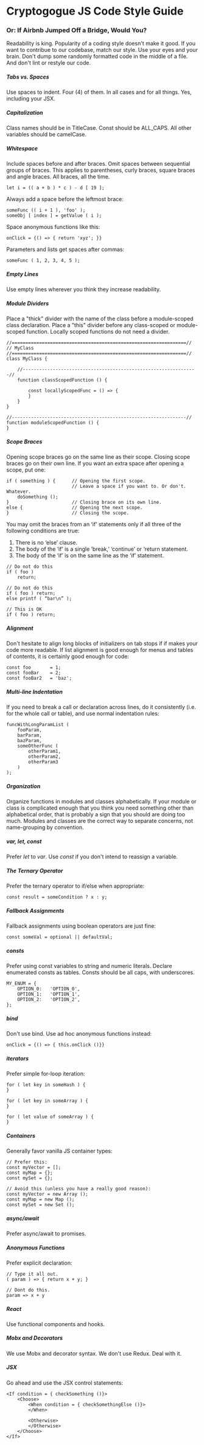 # Cryptogogue JS Code Style Guide
### Or: If Airbnb Jumped Off a Bridge, Would You?

Readability is king. Popularity of a coding style doesn't make it good. If you want to contribue to our codebase, match our style. Use your eyes and your brain. Don't dump some randomly formatted code in the middle of a file. And don't lint or restyle our code.

##### Tabs vs. Spaces

Use spaces to indent. Four (4) of them. In all cases and for all things. Yes, including your JSX.

##### Capitalization

Class names should be in TitleCase. Const should be ALL_CAPS. All other variables should be camelCase.

##### Whitespace

Include spaces before and after braces. Omit spaces between sequential groups of braces. This applies to parentheses, curly braces, square braces and angle braces. All braces, all the time.

```
let i = (( a + b ) * c ) - d [ 19 ];
```

Always add a space before the leftmost brace:

```
someFunc (( i + 1 ), 'foo' );
someObj [ index ] = getValue ( i );
```

Space anonymous functions like this:

```
onClick = {() => { return 'xyz'; }}
```

Parameters and lists get spaces after commas:

```
someFunc ( 1, 2, 3, 4, 5 );
```

##### Empty Lines

Use empty lines wherever you think they increase readability.

##### Module Dividers

Place a "thick" divider with the name of the class before a module-scoped class declaration. Place a "this" divider before any class-scoped or module-scoped function. Locally scoped functions do not need a divider.

```
//================================================================//
// MyClass
//================================================================//
class MyClass {

    //----------------------------------------------------------------//
    function classScopedFunction () {

        const locallyScopedFunc = () => {
        }
    }
}

//----------------------------------------------------------------//
function moduleScopedFunction () {
}
```

##### Scope Braces

Opening scope braces go on the same line as their scope. Closing scope braces go on their own line. If you want an extra space after opening a scope, put one:

```
if ( something ) {      // Opening the first scope.
                        // Leave a space if you want to. Or don't. Whatever.
    doSomething ();
}                       // Closing brace on its own line.
else {                  // Opening the next scope.
}                       // Closing the scope.
```

You may omit the braces from an ‘if’ statements only if all three of the following
conditions are true:
1. There is no ‘else’ clause.
2. The body of the ‘if’ is a single ‘break,’ ‘continue’ or ‘return statement.
3. The body of the ‘if’ is on the same line as the ‘if’ statement.

```
// Do not do this
if ( foo )
    return;

// Do not do this
if ( foo ) return;
else printf ( “bar\n” );

// This is OK
if ( foo ) return;
```

##### Alignment

Don't hesitate to align long blocks of initializers on tab stops if if makes your code more readable. If list alignment is good enough for menus and tables of contents, it is certainly good enough for code:

```
const foo       = 1;
const fooBar    = 2;
const fooBar2   = 'baz';
```

##### Multi-line Indentation

If you need to break a call or declaration across lines, do it consistently (i.e. for the whole call or table), and use normal indentation rules:

```
funcWithLongParamList (
    fooParam,
    barParam,
    bazParam,
    someOtherFunc (
        otherParam1,
        otherParam2,
        otherParam3
    )
);
```

##### Organization

Organize functions in modules and classes alphabetically. If your module or class is complicated enough that you think you need something other than alphabetical order, that is probably a sign that you should are doing too much. Modules and classes are the correct way to separate concerns, not name-grouping by convention.

##### var, let, const

Prefer *let* to *var*. Use *const* if you don't intend to reassign a variable.

##### The Ternary Operator
Prefer the ternary operator to if/else when appropriate:
```
const result = someCondition ? x : y;
```
##### Fallback Assignments
Fallback assignments using boolean operators are just fine:
```
const someVal = optional || defaultVal;
```

##### consts
Prefer using const variables to string and numeric literals. Declare enumerated consts as tables. Consts should be all caps, with underscores.

```
MY_ENUM = {
    OPTION_0:   'OPTION_0',
    OPTION_1:   'OPTION_1',
    OPTION_2:   'OPTION_2',
};
```

##### bind

Don't use bind. Use ad hoc anonymous functions instead:

```
onClick = {() => { this.onClick ()}}
```

##### iterators

Prefer simple for-loop iteration:

```
for ( let key in someHash ) {
}

for ( let key in someArray ) {
}

for ( let value of someArray ) {
}
```

##### Containers

Generally favor vanilla JS container types:

```
// Prefer this:
const myVector = [];
const myMap = {};
const mySet = {};

// Avoid this (unless you have a really good reason):
const myVector = new Array ();
const myMap = new Map ();
const mySet = new Set ();
```

##### async/await

Prefer async/await to promises.

##### Anonymous Functions

Prefer explicit declaration:
```
// Type it all out.
( param ) => { return x + y; }

// Dont do this.
param => x + y
```

##### React

Use functional components and hooks.

##### Mobx and Decorators

We use Mobx and decorator syntax. We don't use Redux. Deal with it.

##### JSX

Go ahead and use the JSX control statements:

```
<If condition = { checkSomething ()}>
    <Choose>
        <When condition = { checkSomethingElse ()}>
        </When>

        <Otherwise>
        </Otherwise>
    </Choose>
</If>
```
